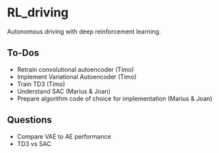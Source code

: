# RL_driving
Autonomous driving with deep reinforcement learning.  

## To-Dos
* Retrain convolutional autoencoder (Timo)
* Implement Variational Autoencoder (Timo)
* Train TD3 (Timo)
* Understand SAC (Marius & Joan)
* Prepare algorithm code of choice for implementation (Marius & Joan)


## Questions
* Compare VAE to AE performance
* TD3 vs SAC
